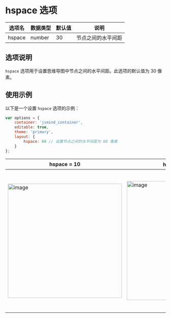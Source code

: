 # hspace 选项

| 选项名 | 数据类型 | 默认值 | 说明 |
| --- | --- | --- | --- |
| hspace | number | 30 | 节点之间的水平间距 |

## 选项说明

`hspace` 选项用于设置思维导图中节点之间的水平间距。此选项的默认值为 30 像素。

## 使用示例

以下是一个设置 `hspace` 选项的示例：

```javascript
var options = {
    container: 'jsmind_container',
    editable: true,
    theme: 'primary',
    layout: {
        hspace: 60 // 设置节点之间的水平间距为 60 像素
    }
};
```

| hspace = 10 | hspace = 30 (默认) | hspace = 60 |
| --- | --- | --- |
| <img width="358" alt="image" src="https://github.com/hizzgdev/jsmind/assets/1690290/667ff99d-2f65-43a1-9714-1088cfbdf7a8"> | <img width="373" alt="image" src="https://github.com/hizzgdev/jsmind/assets/1690290/45118a06-8683-4e53-92a2-ae255784afd1"> | <img width="442" alt="image" src="https://github.com/hizzgdev/jsmind/assets/1690290/89a2df73-a3dc-45b0-b3c9-1c22ad37a921"> |
